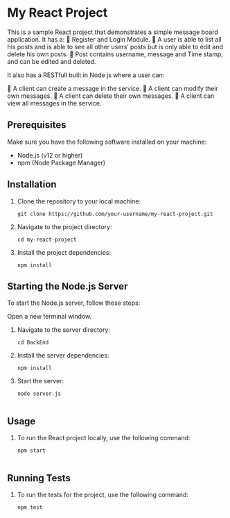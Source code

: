 # My React Project

This is a sample React project that demonstrates a simple message board application. It has a:
 Register and Login Module.
 A user is able to list all his posts and is able to see all other users’ posts but is only able to
edit and delete his own posts.
 Post contains username, message and Time stamp, and can be edited and deleted.

It also has a RESTfull built in Node js where a user can:

 A client can create a message in the service.
 A client can modify their own messages.
 A client can delete their own messages.
 A client can view all messages in the service.

## Prerequisites

Make sure you have the following software installed on your machine:

- Node.js (v12 or higher)
- npm (Node Package Manager)

## Installation

1. Clone the repository to your local machine:

   ```shell
   git clone https://github.com/your-username/my-react-project.git

2. Navigate to the project directory:
   ```shell
   cd my-react-project

3. Install the project dependencies:
   ```shell
   npm install

## Starting the Node.js Server

To start the Node.js server, follow these steps:

Open a new terminal window.

1. Navigate to the server directory:
    ```shell
    cd BackEnd
 
2. Install the server dependencies:
   ```shell
   npm install

3. Start the server:
   ```shell
   node server.js
 
## Usage

1. To run the React project locally, use the following command:
   ```shell
   npm start


## Running Tests

1. To run the tests for the project, use the following command:
   ```shell
   npm test












